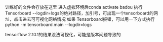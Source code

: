 训练好的文件会存放在这里
进入虚拟环境后conda activate badou
执行 Tensorboard --logdir=logs的绝对路径，加引号，可出现一个tensorboard的网址，点击进去可可视化网络情况
如果 Tensorboard报错，可以用一下方式执行
python -m tensorboard.main --logdir=logs

tensorflow 2.10.1的结果没法可视化，可能是版本问题导致的